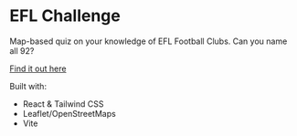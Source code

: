 # EFL Challenge

Map-based quiz on your knowledge of EFL Football Clubs. Can you name all 92?

[Find it out here](https://efl-map.vercel.app/)

Built with:

- React & Tailwind CSS
- Leaflet/OpenStreetMaps
- Vite
